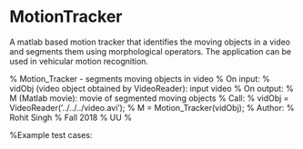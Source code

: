 # MotionTracker
A matlab based motion tracker that identifies the moving objects in a video and segments them using morphological operators. The application can be used in vehicular motion recognition.

% Motion_Tracker - segments moving objects in video
% On input:
%        vidObj (video object obtained by VideoReader): input video
% On output:
%       M (Matlab movie): movie of segmented moving objects
% Call:
%       vidObj = VideoReader(’../../../video.avi’);
%       M = Motion_Tracker(vidObj);
% Author:
%       Rohit Singh
%       Fall 2018
%       UU
%

%Example test cases:
